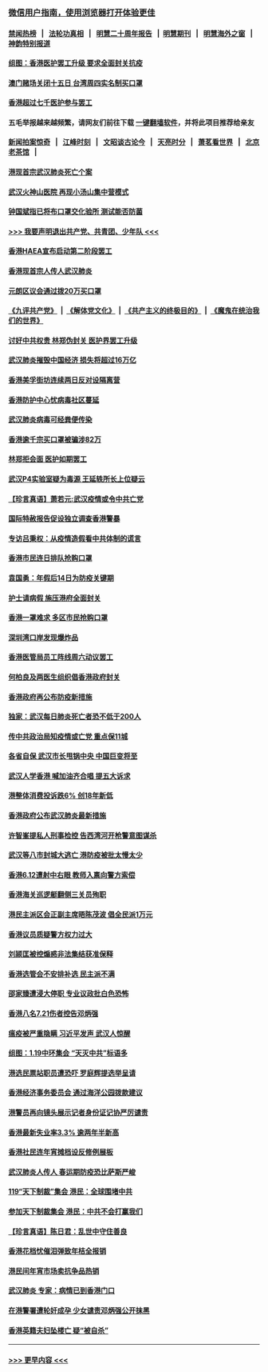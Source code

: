 ### [微信用户指南，使用浏览器打开体验更佳](https://github.com/gfw-breaker/banned-news1/blob/master/indexes/wechat-guide.md?t=0)
#### [禁闻热榜](热点新闻.md?t=0)  &nbsp;&nbsp;|&nbsp;&nbsp; [法轮功真相](https://github.com/gfw-breaker/truth/blob/master/README.md?t=0) &nbsp;&nbsp;|&nbsp;&nbsp; [明慧二十周年报告](https://github.com/gfw-breaker/mh-reports/blob/master/README.md?t=0) &nbsp;&nbsp;|&nbsp;&nbsp;[明慧期刊](https://github.com/gfw-breaker/mh-qikan) &nbsp;&nbsp;|&nbsp;&nbsp; [明慧海外之窗](https://github.com/gfw-breaker/mh-news/blob/master/README.md?t=0) &nbsp;&nbsp;|&nbsp;&nbsp; [神韵特别报道](https://github.com/gfw-breaker/mh-news/blob/master/shenyun.md?t=0)
#### [组图：香港医护罢工升级 要求全面封关抗疫](../pages/nsc415/n11844107.md?t=02051911) 
#### [澳门赌场关闭十五日 台湾周四实名制买口罩](../pages/nsc415/n11845083.md?t=02051911) 
#### [香港超过七千医护参与罢工](../pages/nsc415/n11845051.md?t=02051911) 
#### 五毛举报越来越频繁，请网友们前往下载 [一键翻墙软件](https://github.com/gfw-breaker/ssr-accounts)，并将此项目推荐给亲友
#### [新闻拍案惊奇](https://github.com/gfw-breaker/banned-news1/blob/master/pages/link4.md) &nbsp;&nbsp;|&nbsp;&nbsp; [江峰时刻](https://github.com/gfw-breaker/banned-news1/blob/master/pages/link4.md) &nbsp;&nbsp;|&nbsp;&nbsp; [文昭谈古论今](https://github.com/gfw-breaker/banned-news1/blob/master/pages/link4.md) &nbsp;&nbsp;|&nbsp;&nbsp; [天亮时分](https://github.com/gfw-breaker/banned-news1/blob/master/pages/link4.md) &nbsp;&nbsp;|&nbsp;&nbsp; [萧茗看世界](https://github.com/gfw-breaker/banned-news1/blob/master/pages/link4.md) &nbsp;&nbsp;|&nbsp;&nbsp; [北京老茶馆](https://github.com/gfw-breaker/banned-news1/blob/master/pages/link4.md) &nbsp;&nbsp;|&nbsp;&nbsp; 
#### [港现首宗武汉肺炎死亡个案](../pages/nsc415/n11844998.md?t=02051911) 
#### [武汉火神山医院 再现小汤山集中营模式](../pages/nsc415/n11844763.md?t=02051911) 
#### [钟国斌指已将布口罩交化验所 测试能否防菌](../pages/nsc415/n11842783.md?t=02051911) 
#### [>>> 我要声明退出共产党、共青团、少年队 <<<](https://github.com/begood0513/goodnews/blob/master/quit/letter.md) 
#### [香港HAEA宣布启动第二阶段罢工](../pages/nsc415/n11842723.md?t=02051911) 
#### [香港现首宗人传人武汉肺炎](../pages/nsc415/n11842766.md?t=02051911) 
#### [元朗区议会通过拨20万买口罩](../pages/nsc415/n11842754.md?t=02051911) 
#### [《九评共产党》](https://github.com/begood0513/9ping.md/blob/master/README.md) &nbsp;|&nbsp; [《解体党文化》](../../../../jtdwh.md/blob/master/README.md)  &nbsp;|&nbsp; [《共产主义的终极目的》](../../../../gczydzjmd.md/blob/master/README.md) &nbsp;|&nbsp; [《魔鬼在统治我们的世界》](../../../../mgztzwmdsj.md/blob/master/README.md) 
#### [讨好中共权贵 林郑伪封关 医护界罢工升级](../pages/nsc415/n11842359.md?t=02051911) 
#### [武汉肺炎摧毁中国经济 损失将超过16万亿](../pages/nsc415/n11839723.md?t=02051911) 
#### [香港美孚街坊连续两日反对设隔离营](../pages/nsc415/n11839962.md?t=02051911) 
#### [香港防护中心忧病毒社区蔓延](../pages/nsc415/n11839933.md?t=02051911) 
#### [武汉肺炎病毒可经粪便传染](../pages/nsc415/n11839939.md?t=02051911) 
#### [香港逾千宗买口罩被骗涉82万](../pages/nsc415/n11839914.md?t=02051911) 
#### [林郑拒会面 医护如期罢工](../pages/nsc415/n11839892.md?t=02051911) 
#### [武汉P4实验室疑为毒源 王延轶所长上位疑云](../pages/nsc415/n11835543.md?t=02051911) 
#### [【珍言真语】萧若元:武汉疫情或令中共亡党](../pages/nsc415/n11829394.md?t=02051911) 
#### [国际特赦报告促设独立调查香港警暴](../pages/nsc415/n11833845.md?t=02051911) 
#### [专访吕秉权：从疫情造假看中共体制的谎言](../pages/nsc415/n11833813.md?t=02051911) 
#### [香港市民连日排队抢购口罩](../pages/nsc415/n11833794.md?t=02051911) 
#### [袁国勇：年假后14日为防疫关键期](../pages/nsc415/n11831088.md?t=02051911) 
#### [护士请病假 施压港府全面封关](../pages/nsc415/n11831030.md?t=02051911) 
#### [香港一罩难求 多区市民抢购口罩](../pages/nsc415/n11831002.md?t=02051911) 
#### [深圳湾口岸发现爆炸品](../pages/nsc415/n11828802.md?t=02051911) 
#### [香港医管局员工阵线周六动议罢工](../pages/nsc415/n11828762.md?t=02051911) 
#### [何柏良及两医生组织倡香港政府封关](../pages/nsc415/n11828749.md?t=02051911) 
#### [香港政府再公布防疫新措施](../pages/nsc415/n11828716.md?t=02051911) 
#### [独家：武汉每日肺炎死亡者恐不低于200人](../pages/nsc415/n11828240.md?t=02051911) 
#### [传中共政治局知疫情或亡党 重点保11城](../pages/nsc415/n11828145.md?t=02051911) 
#### [各省自保 武汉市长甩锅中央 中国巨变将至](../pages/nsc415/n11828021.md?t=02051911) 
#### [武汉人学香港 喊加油齐合唱 提五大诉求](../pages/nsc415/n11827046.md?t=02051911) 
#### [港整体消费投诉跌6% 创18年新低](../pages/nsc415/n11817280.md?t=02051911) 
#### [香港政府公布武汉肺炎最新措施](../pages/nsc415/n11817152.md?t=02051911) 
#### [许智峯提私人刑事检控 告西湾河开枪警意图谋杀](../pages/nsc415/n11817132.md?t=02051911) 
#### [武汉等八市封城大逃亡 港防疫被批太慢太少](../pages/nsc415/n11817058.md?t=02051911) 
#### [香港6.12遭射中右眼 教师入禀向警方索偿](../pages/nsc415/n11814678.md?t=02051911) 
#### [香港海关巡逻艇翻侧三关员殉职](../pages/nsc415/n11814604.md?t=02051911) 
#### [港民主派区会正副主席晤陈茂波 倡全民派1万元](../pages/nsc415/n11814582.md?t=02051911) 
#### [香港议员质疑警方权力过大](../pages/nsc415/n11814560.md?t=02051911) 
#### [刘颕匡被控煽惑非法集结获准保释](../pages/nsc415/n11811727.md?t=02051911) 
#### [香港选管会不安排补选 民主派不满](../pages/nsc415/n11811691.md?t=02051911) 
#### [邵家臻遭浸大停职 专业议政批白色恐怖](../pages/nsc415/n11811670.md?t=02051911) 
#### [香港八名7.21伤者控告邓炳强](../pages/nsc415/n11811623.md?t=02051911) 
#### [瘟疫被严重隐瞒 习近平发声 武汉人惊醒](../pages/nsc415/n11811186.md?t=02051911) 
#### [组图：1.19中环集会 “天灭中共”标语多](../pages/nsc415/n11809514.md?t=02051911) 
#### [港选民票站职员遭恐吓 罗庭辉提选举呈请](../pages/nsc415/n11808914.md?t=02051911) 
#### [香港经济事务委员会 通过海洋公园拨款建议](../pages/nsc415/n11808906.md?t=02051911) 
#### [港警员再向镜头展示记者身份证记协严厉谴责](../pages/nsc415/n11808888.md?t=02051911) 
#### [香港最新失业率3.3% 逾两年半新高](../pages/nsc415/n11808887.md?t=02051911) 
#### [香港社民连年宵摊档设反修例展板](../pages/nsc415/n11808857.md?t=02051911) 
#### [武汉肺炎人传人 春运期防疫恐比萨斯严峻](../pages/nsc415/n11808739.md?t=02051911) 
#### [119“天下制裁”集会 港民：全球围堵中共](../pages/nsc415/n11806318.md?t=02051911) 
#### [参加天下制裁集会 港民：中共不会打赢我们](../pages/nsc415/n11806596.md?t=02051911) 
#### [【珍言真语】陈日君：乱世中守住善良](../pages/nsc415/n11806247.md?t=02051911) 
#### [香港花档忧催泪弹致年桔全报销](../pages/nsc415/n11806130.md?t=02051911) 
#### [港民间年宵市场卖抗争品热销](../pages/nsc415/n11806073.md?t=02051911) 
#### [武汉肺炎 专家：病情已到香港门口](../pages/nsc415/n11806020.md?t=02051911) 
#### [在港警署遭轮奸成孕 少女谴责邓炳强公开抹黑](../pages/nsc415/n11805981.md?t=02051911) 
#### [香港英籍夫妇坠楼亡 疑“被自杀”](../pages/nsc415/n11805937.md?t=02051911) 

----
#### [ >>> 更早内容 <<< ](../indexes/nsc415-earlier.md)
